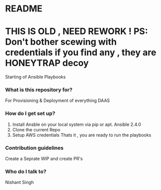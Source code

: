 # README #
# THIS IS OLD , NEED REWORK ! PS: Don't bother scewing with credentials if you find any , they are HONEYTRAP decoy # 

Starting of Ansible Playbooks 

### What is this repository for? ###

For Provisioning & Deployment of everything DAAS

### How do I get set up? ###

1. Install Ansble on your local system via pip or apt. Ansible 2.4.0
2. Clone the current Repo
3. Setup AWS credentials 
 Thats it , you are ready to run the playbooks 
### Contribution guidelines ###

Create a Seprate WIP and create PR's

### Who do I talk to? ###

Nishant Singh 
